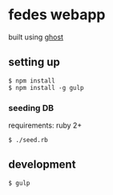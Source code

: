 # fedes webapp

built using [ghost](https://ghost.org)

## setting up

```
$ npm install
$ npm install -g gulp
```

### seeding DB

requirements: ruby 2+

```
$ ./seed.rb
```

## development

```
$ gulp
```
